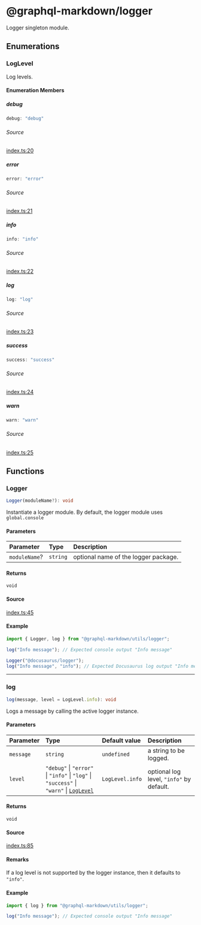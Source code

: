 # @graphql-markdown/logger

Logger singleton module.

## Enumerations

### LogLevel

Log levels.

#### Enumeration Members

##### debug

```ts
debug: "debug"
```

###### Source

[index.ts:20](https://github.com/graphql-markdown/graphql-markdown/blob/main/packages/logger/src/index.ts#L20)

##### error

```ts
error: "error"
```

###### Source

[index.ts:21](https://github.com/graphql-markdown/graphql-markdown/blob/main/packages/logger/src/index.ts#L21)

##### info

```ts
info: "info"
```

###### Source

[index.ts:22](https://github.com/graphql-markdown/graphql-markdown/blob/main/packages/logger/src/index.ts#L22)

##### log

```ts
log: "log"
```

###### Source

[index.ts:23](https://github.com/graphql-markdown/graphql-markdown/blob/main/packages/logger/src/index.ts#L23)

##### success

```ts
success: "success"
```

###### Source

[index.ts:24](https://github.com/graphql-markdown/graphql-markdown/blob/main/packages/logger/src/index.ts#L24)

##### warn

```ts
warn: "warn"
```

###### Source

[index.ts:25](https://github.com/graphql-markdown/graphql-markdown/blob/main/packages/logger/src/index.ts#L25)

## Functions

### Logger

```ts
Logger(moduleName?): void
```

Instantiate a logger module.
By default, the logger module uses `global.console`

#### Parameters

| Parameter | Type | Description |
| :------ | :------ | :------ |
| `moduleName`? | `string` | optional name of the logger package. |

#### Returns

`void`

#### Source

[index.ts:45](https://github.com/graphql-markdown/graphql-markdown/blob/main/packages/logger/src/index.ts#L45)

#### Example

```js
import { Logger, log } from "@graphql-markdown/utils/logger";

log("Info message"); // Expected console output "Info message"

Logger("@docusaurus/logger");
log("Info message", "info"); // Expected Docusaurus log output "Info message"
```

***

### log

```ts
log(message, level = LogLevel.info): void
```

Logs a message by calling the active logger instance.

#### Parameters

| Parameter | Type | Default value | Description |
| :------ | :------ | :------ | :------ |
| `message` | `string` | `undefined` | a string to be logged. |
| `level` | `"debug"` \| `"error"` \| `"info"` \| `"log"` \| `"success"` \| `"warn"` \| [`LogLevel`](logger.md#loglevel) | `LogLevel.info` | optional log level, `"info"` by default. |

#### Returns

`void`

#### Source

[index.ts:85](https://github.com/graphql-markdown/graphql-markdown/blob/main/packages/logger/src/index.ts#L85)

#### Remarks

If a log level is not supported by the logger instance, then it defaults to `"info"`.

#### Example

```js
import { log } from "@graphql-markdown/utils/logger";

log("Info message"); // Expected console output "Info message"
```
